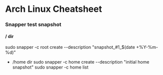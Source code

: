 # Arch Linux Cheatsheet

### Snapper test snapshot
#### / dir 
sudo snapper -c root create --description "snapshot_#1_$(date +%Y-%m-%d)"

- /home dir
sudo snapper -c home create --description "initial home snapshot"
sudo snapper -c home list

###
